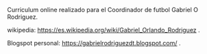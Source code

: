 Curriculum online realizado para el Coordinador de futbol Gabriel O Rodriguez.

wikipedia: https://es.wikipedia.org/wiki/Gabriel_Orlando_Rodriguez .

Blogspot personal: https://gabrielrodriguezdt.blogspot.com/ .
